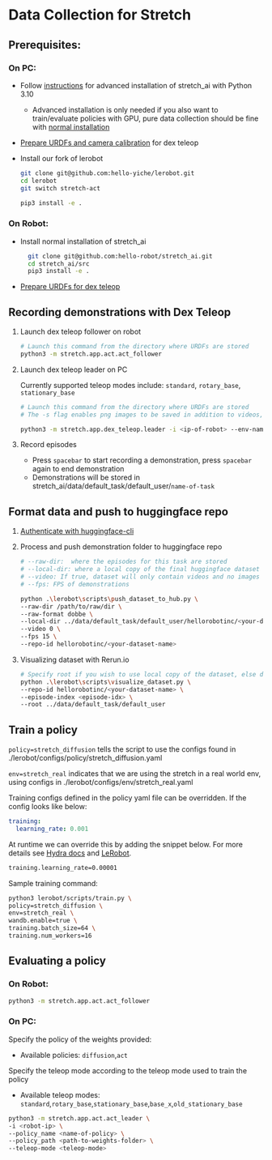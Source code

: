 # Data Collection for Stretch

## Prerequisites:

### On PC:

- Follow [instructions](../README.md#advanced-installation) for advanced installation of stretch_ai with Python 3.10

  - Advanced installation is only needed if you also want to train/evaluate policies with GPU, pure data collection should be fine with [normal installation](data_collection.md#on-robot)

- [Prepare URDFs and camera calibration](https://github.com/hello-robot/stretch_dex_teleop?tab=readme-ov-file#generate-specialized-urdfs) for dex teleop

- Install our fork of lerobot

  ```bash
  git clone git@github.com:hello-yiche/lerobot.git
  cd lerobot
  git switch stretch-act

  pip3 install -e .
  ```

### On Robot:

- Install normal installation of stretch_ai

  ```bash
    git clone git@github.com:hello-robot/stretch_ai.git
    cd stretch_ai/src
    pip3 install -e .
  ```

- [Prepare URDFs for dex teleop](https://github.com/hello-robot/stretch_dex_teleop?tab=readme-ov-file#generate-specialized-urdfs)

## Recording demonstrations with Dex Teleop

1. Launch dex teleop follower on robot

   ```bash
   # Launch this command from the directory where URDFs are stored
   python3 -m stretch.app.act.act_follower
   ```

1. Launch dex teleop leader on PC

   Currently supported teleop modes include: `standard`, `rotary_base`, `stationary_base`

   ```bash
   # Launch this command from the directory where URDFs are stored
   # The -s flag enables png images to be saved in addition to videos, which is faster for model training if training is CPU bound (no video decoding)

   python3 -m stretch.app.dex_teleop.leader -i <ip-of-robot> --env-name <name-of-task> --teleop-mode <teleop-mode> -s
   ```

1. Record episodes

   - Press `spacebar` to start recording a demonstration, press `spacebar` again to end demonstration
   - Demonstrations will be stored in stretch_ai/data/default_task/default_user/`name-of-task`

## Format data and push to huggingface repo

1. [Authenticate with huggingface-cli](https://huggingface.co/docs/huggingface_hub/en/guides/cli)

1. Process and push demonstration folder to huggingface repo

   ```bash
   # --raw-dir:  where the episodes for this task are stored
   # --local-dir: where a local copy of the final huggingface dataset will be stored, last two layers of local_dir should be in same format as the repo-id
   # --video: If true, dataset will only contain videos and no images
   # --fps: FPS of demonstrations

   python .\lerobot\scripts\push_dataset_to_hub.py \
   --raw-dir /path/to/raw/dir \
   --raw-format dobbe \
   --local-dir ../data/default_task/default_user/hellorobotinc/<your-dataset-name> \
   --video 0 \
   --fps 15 \
   --repo-id hellorobotinc/<your-dataset-name>
   ```

1. Visualizing dataset with Rerun.io

   ```bash
   # Specify root if you wish to use local copy of the dataset, else dataset will be pulled from web
   python .\lerobot\scripts\visualize_dataset.py \
   --repo-id hellorobotinc/<your-dataset-name> \
   --episode-index <episode-idx> \
   --root ../data/default_task/default_user
   ```

## Train a policy

`policy=stretch_diffusion` tells the script to use the configs found in ./lerobot/configs/policy/stretch_diffusion.yaml

`env=stretch_real` indicates that we are using the stretch in a real world env, using configs in ./lerobot/configs/env/stretch_real.yaml

Training configs defined in the policy yaml file can be overridden.
If the config looks like below:

```yaml
training:
  learning_rate: 0.001
```

At runtime we can override this by adding the snippet below. For more details see [Hydra docs](https://hydra.cc/docs/intro/) and [LeRobot](https://github.com/huggingface/lerobot?tab=readme-ov-file#train-your-own-policy).

```bash
training.learning_rate=0.00001
```

Sample training command:

```bash
python3 lerobot/scripts/train.py \
policy=stretch_diffusion \
env=stretch_real \
wandb.enable=true \
training.batch_size=64 \
training.num_workers=16
```

## Evaluating a policy

### On Robot:

```bash
python3 -m stretch.app.act.act_follower
```

### On PC:

Specify the policy of the weights provided:

- Available policies: `diffusion`,`act`

Specify the teleop mode according to the teleop mode used to train the policy

- Available teleop modes: `standard`,`rotary_base`,`stationary_base`,`base_x`,`old_stationary_base`

```bash
python3 -m stretch.app.act.act_leader \
-i <robot-ip> \
--policy_name <name-of-policy> \
--policy_path <path-to-weights-folder> \
--teleop-mode <teleop-mode>
```
